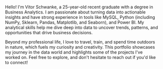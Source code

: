 Hello! I'm Vitor Schwanke, a 25-year-old recent graduate with a degree in Business Analytics. I am passionate about turning data into actionable insights and have strong experience in tools like MySQL, Python (including NumPy, Sklearn, Pandas, Matplotlib, and Seaborn), and Power BI. My analytical skills help me dive deep into data to uncover trends, patterns, and opportunities that drive business decisions.

Beyond my professional life, I love to travel, train, and spend time outdoors in nature, which fuels my curiosity and creativity. This portfolio showcases my journey in the data world and highlights some of the projects I've worked on. Feel free to explore, and don't hesitate to reach out if you'd like to connect!

